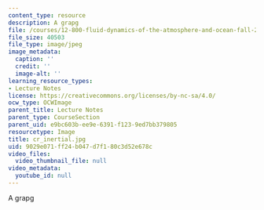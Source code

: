 ```yaml
---
content_type: resource
description: A grapg
file: /courses/12-800-fluid-dynamics-of-the-atmosphere-and-ocean-fall-2004/9029e071ff24b047d7f180c3d52e678c_cr_inertial.jpg
file_size: 40503
file_type: image/jpeg
image_metadata:
  caption: ''
  credit: ''
  image-alt: ''
learning_resource_types:
- Lecture Notes
license: https://creativecommons.org/licenses/by-nc-sa/4.0/
ocw_type: OCWImage
parent_title: Lecture Notes
parent_type: CourseSection
parent_uid: e9bc603b-ee9e-6391-f123-9ed7bb379805
resourcetype: Image
title: cr_inertial.jpg
uid: 9029e071-ff24-b047-d7f1-80c3d52e678c
video_files:
  video_thumbnail_file: null
video_metadata:
  youtube_id: null
---
```

A grapg